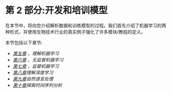 <title>B17761_Section_2_Final_JM_ePub</title> 

# 第 2 部分:开发和培训模型

在本节中，将向您介绍解析数据和训练模型的过程。我们首先介绍了机器学习的两种形式，并使用生物技术行业的真实例子强化了许多模块/教程的定义。

本节包括以下章节:

*   [*第五章*](B17761_05_Final_JM_ePub.xhtml#_idTextAnchor082) ，*理解机器学习*
*   [*第六章*](B17761_06_Final_JM_ePub.xhtml#_idTextAnchor092) ，*无监督机器学习*
*   [*第七章*](B17761_07_Final_JM_ePub.xhtml#_idTextAnchor101) ，*监督机器学习*
*   [*第八章*](B17761_08_Final_JM_ePub.xhtml#_idTextAnchor113)*理解深度学习*
*   [*第九章*](B17761_09_Final_JM_ePub.xhtml#_idTextAnchor132)*自然语言处理*
*   [*第十章*](B17761_10_Final_JM_ePub.xhtml#_idTextAnchor144)*探索时间序列分析*